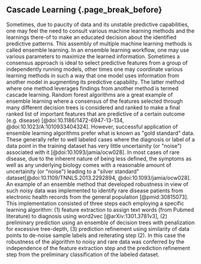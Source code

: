 ## Cascade Learning {.page_break_before}

Sometimes, due to paucity of data and its unstable predictive capabilities, one may feel the need to consult various machine learning methods and the learnings there-of to make an educated decision about the identified predictive patterns. 
This assembly of multiple machine learning methods is called ensemble learning. In an ensemble learning workflow, one may use various parameters to maximize the learned information. 
Sometimes a consensus approach is ideal to select predictive features from a group of independently running models, other times one may coordinate various learning methods in such a way that one model uses information from another model in augmenting its predictive capability. 
The latter method where one method leverages findings from another method is termed cascade learning.
Random forest algorithms are a great example of ensemble learning where a consensus of the features selected through many different decision trees is considered and ranked to make a final ranked list of important features that are predictive of a certain outcome (e.g. disease) [@doi:10.1186/1472-6947-13-134, @doi:10.1023/A:1010933404324].
However, successful application of ensemble learning algorithms prefer what is known as "gold standard" data. These generally refer to well labeled cases where the diagnosis or label of a data point in the training dataset has very little uncertainity (or "noise") associated with it [@doi:10.1093/jamia/ocw028]. 
In most cases of rare disease, due to the inherent nature of being less defined, the symptoms as well as any underlying biology comes with a reasonable amount of uncertainity (or "noise") leading to a "silver standard" dataset[@doi:10.1109/TNNLS.2013.2292894, @doi:10.1093/jamia/ocw028].
An example of an ensemble method that developed robustness in view of such noisy data was implemented to identify rare disease patients from electronic health records from the general population [@pmid:30815073].
This implementation consisted of three steps each employing a specific learning algorithm: (1) feature extraction to assign text words (from Pubmed literature) to diagnosis using word2vec [@arXiv:1301.3781v3], (2) preliminary prediction using an ensemble of decision trees with penalization for excessive tree-depth, (3) prediction refinement using similarity of data points to de-noise sample labels and reiterating step (2).
In this case the robustness of the algorithm to noisy and rare data was conferred by the independence of the feature extraction step and the prediction refinement step from the preliminary classification of the labeled dataset.
